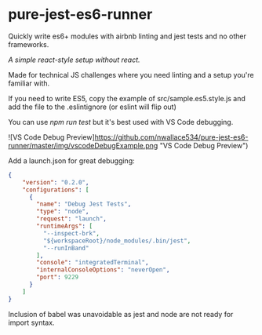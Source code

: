 # pure-jest-es6-runner
Quickly write es6+ modules with airbnb linting and jest tests and no other frameworks.

*A simple react-style setup without react.*

Made for technical JS challenges where you need linting and a setup you're familiar with.

If you need to write ES5, copy the example of src/sample.es5.style.js and add the file to the .eslintignore (or eslint will flip out)

You can use *npm run test* but it's best used with VS Code debugging.

![VS Code Debug Preview]https://github.com/nwallace534/pure-jest-es6-runner/master/img/vscodeDebugExample.png "VS Code Debug Preview")

Add a launch.json for great debugging:
```json
{
    "version": "0.2.0",
    "configurations": [
      {
        "name": "Debug Jest Tests",
        "type": "node",
        "request": "launch",
        "runtimeArgs": [
          "--inspect-brk",
          "${workspaceRoot}/node_modules/.bin/jest",
          "--runInBand"
        ],
        "console": "integratedTerminal",
        "internalConsoleOptions": "neverOpen",
        "port": 9229
      }
    ]
}
```

Inclusion of babel was unavoidable as jest and node are not ready for import syntax.



